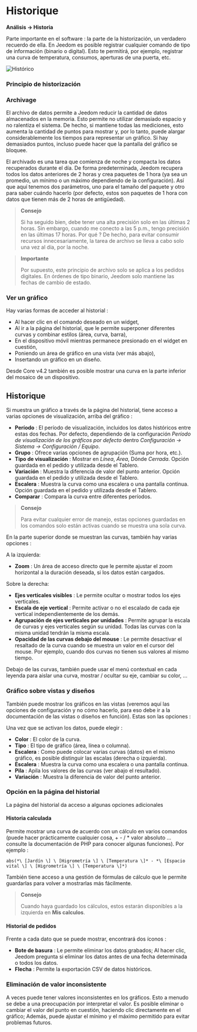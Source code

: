 # Historique
**Análisis → Historia**

Parte importante en el software : la parte de la historización, un verdadero recuerdo de ella. En Jeedom es posible registrar cualquier comando de tipo de información (binario o digital). Esto te permitirá, por ejemplo, registrar una curva de temperatura, consumos, aperturas de una puerta, etc.

![Histórico](./images/history.gif)

### Principio de historización

### Archivage

El archivo de datos permite a Jeedom reducir la cantidad de datos almacenados en la memoria. Esto permite no utilizar demasiado espacio y no ralentiza el sistema. De hecho, si mantiene todas las mediciones, esto aumenta la cantidad de puntos para mostrar y, por lo tanto, puede alargar considerablemente los tiempos para representar un gráfico. Si hay demasiados puntos, incluso puede hacer que la pantalla del gráfico se bloquee.

El archivado es una tarea que comienza de noche y compacta los datos recuperados durante el día. De forma predeterminada, Jeedom recupera todos los datos anteriores de 2 horas y crea paquetes de 1 hora (ya sea un promedio, un mínimo o un máximo dependiendo de la configuración). Así que aquí tenemos dos parámetros, uno para el tamaño del paquete y otro para saber cuándo hacerlo (por defecto, estos son paquetes de 1 hora con datos que tienen más de 2 horas de antigüedad).

> **Consejo**
>
> Si ha seguido bien, debe tener una alta precisión solo en las últimas 2 horas. Sin embargo, cuando me conecto a las 5 p.m., tengo precisión en las últimas 17 horas. Por qué ? De hecho, para evitar consumir recursos innecesariamente, la tarea de archivo se lleva a cabo solo una vez al día, por la noche.

> **Importante**
>
> Por supuesto, este principio de archivo solo se aplica a los pedidos digitales. En órdenes de tipo binario, Jeedom solo mantiene las fechas de cambio de estado.

### Ver un gráfico

Hay varias formas de acceder al historial :

- Al hacer clic en el comando deseado en un widget,
- Al ir a la página del historial, que le permite superponer diferentes curvas y combinar estilos (área, curva, barra),
- En el dispositivo móvil mientras permanece presionado en el widget en cuestión,
- Poniendo un área de gráfico en una vista (ver más abajo),
- Insertando un gráfico en un diseño.

Desde Core v4.2 también es posible mostrar una curva en la parte inferior del mosaico de un dispositivo.

## Historique

Si muestra un gráfico a través de la página del historial, tiene acceso a varias opciones de visualización, arriba del gráfico :

- **Período** : El período de visualización, incluidos los datos históricos entre estas dos fechas. Por defecto, dependiendo de la configuración *Período de visualización de los gráficos por defecto* dentro *Configuración → Sistema → Configuración / Equipo*.
- **Grupo** : Ofrece varias opciones de agrupación (Suma por hora, etc.).
- **Tipo de visualización** : Mostrar en *Línea*, *Área*, Dónde *Cerrada*. Opción guardada en el pedido y utilizada desde el Tablero.
- **Variación** : Muestra la diferencia de valor del punto anterior. Opción guardada en el pedido y utilizada desde el Tablero.
- **Escalera** : Muestra la curva como una escalera o una pantalla continua. Opción guardada en el pedido y utilizada desde el Tablero.
- **Comparar** : Compara la curva entre diferentes períodos.

> **Consejo**
>
> Para evitar cualquier error de manejo, estas opciones guardadas en los comandos solo están activas cuando se muestra una sola curva.
> 
En la parte superior donde se muestran las curvas, también hay varias opciones :

A la izquierda:

- **Zoom** : Un área de acceso directo que le permite ajustar el zoom horizontal a la duración deseada, si los datos están cargados.

Sobre la derecha:

- **Ejes verticales visibles** : Le permite ocultar o mostrar todos los ejes verticales.
- **Escala de eje vertical** : Permite activar o no el escalado de cada eje vertical independientemente de los demás.
- **Agrupación de ejes verticales por unidades** : Permite agrupar la escala de curvas y ejes verticales según su unidad. Todas las curvas con la misma unidad tendrán la misma escala.
- **Opacidad de las curvas debajo del mouse** : Le permite desactivar el resaltado de la curva cuando se muestra un valor en el cursor del mouse. Por ejemplo, cuando dos curvas no tienen sus valores al mismo tiempo.

Debajo de las curvas, también puede usar el menú contextual en cada leyenda para aislar una curva, mostrar / ocultar su eje, cambiar su color, ...

### Gráfico sobre vistas y diseños

También puede mostrar los gráficos en las vistas (veremos aquí las opciones de configuración y no cómo hacerlo, para eso debe ir a la documentación de las vistas o diseños en función). Estas son las opciones :

Una vez que se activan los datos, puede elegir :
- **Color** : El color de la curva.
- **Tipo** : El tipo de gráfico (área, línea o columna).
- **Escalera** : Como puede colocar varias curvas (datos) en el mismo gráfico, es posible distinguir las escalas (derecha o izquierda).
- **Escalera** : Muestra la curva como una escalera o una pantalla continua.
- **Pila** : Apila los valores de las curvas (ver abajo el resultado).
- **Variación** : Muestra la diferencia de valor del punto anterior.

### Opción en la página del historial

La página del historial da acceso a algunas opciones adicionales

#### Historia calculada

Permite mostrar una curva de acuerdo con un cálculo en varios comandos (puede hacer prácticamente cualquier cosa, + - / \* valor absoluto ... consulte la documentación de PHP para conocer algunas funciones). Por ejemplo :

`abs(*\ [Jardín \] \ [Higrometría \] \ [Temperatura \]* - *\ [Espacio vital \] \ [Higrometría \] \ [Temperatura \]*)`

También tiene acceso a una gestión de fórmulas de cálculo que le permite guardarlas para volver a mostrarlas más fácilmente.

> **Consejo**
>
> Cuando haya guardado los cálculos, estos estarán disponibles a la izquierda en **Mis calculos**.

#### Historial de pedidos

Frente a cada dato que se puede mostrar, encontrará dos íconos :

- **Bote de basura** : Le permite eliminar los datos grabados; Al hacer clic, Jeedom pregunta si eliminar los datos antes de una fecha determinada o todos los datos.
- **Flecha** : Permite la exportación CSV de datos históricos.

### Eliminación de valor inconsistente

A veces puede tener valores inconsistentes en los gráficos. Esto a menudo se debe a una preocupación por interpretar el valor. Es posible eliminar o cambiar el valor del punto en cuestión, haciendo clic directamente en el gráfico; Además, puede ajustar el mínimo y el máximo permitido para evitar problemas futuros.


